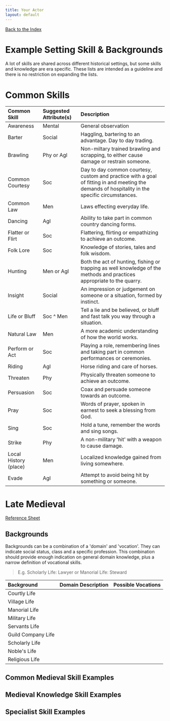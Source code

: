 ```yaml
---
title: Your Actor
layout: default
---
```


[Back to the Index](https://genecloud1485.github.io/Drama-in-History/)

# Example Setting Skill & Backgrounds
A lot of skills are shared across different historical settings, but some skills and knowledge are era specific. These lists are intended as a guideline and there is no restriction on expanding the lists.

# Common Skills
| Common Skill | Suggested Attribute(s) | Description |
| :---|:--- |:--- |
| Awareness | Mental | General observation | 
| Barter | Social | Haggling, bartering to an advantage. Day to day trading.|
| Brawling | Phy or Agl | Non-miltary trained brawling and scrapping, to either cause damage or restrain someone.|
| Common Courtesy | Soc | Day to day common courtesy, custom and practice with a goal of fitting in and meeting the demands of hospitality in the specific circumstances. | 
| Common Law | Men | Laws effecting everyday life. |
| Dancing | Agl | Ability to take part in common country dancing forms. |
| Flatter or Flirt | Soc | Flattering, flirting or empathizing to achieve an outcome. |
| Folk Lore | Soc | Knowledge of stories, tales and folk wisdom. |
| Hunting | Men or Agl | Both the act of hunting, fishing or trapping as well knowledge of the methods and practices appropriate to the quarry.|
| Insight | Social | An impression or judgement on someone or a situation, formed by instinct. |
| Life or Bluff | Soc ^ Men | Tell a lie and be believed, or bluff and fast talk you way through a situation. |
| Natural Law | Men | A more academic understanding of how the world works. |
| Perform or Act | Soc | Playing a role, remembering lines and taking part in common performances or ceremonies.|
| Riding | Agl | Horse riding and care of horses. |
| Threaten | Phy | Physically threaten someone to achieve an outcome. |
| Persuasion | Soc | Coax and persuade someone towards an outcome. |
| Pray | Soc | Words of prayer, spoken in earnest to seek a blessing from God. |
| Sing | Soc | Hold a tune, remember the words and sing songs. |
| Strike | Phy | A non-military 'hit' with a weapon to cause damage. |
| Local History (place) | Men | Localized knowledge gained from living somewhere. |
| Evade | Agl | Attempt to avoid being hit by something or someone. |
# Late Medieval 
[Reference Sheet](https://docs.google.com/spreadsheets/d/1rtYb2UpKtlO6_eGEjIrCoQXj27ivoJ3crSifqIi_HMU/edit?usp=sharing)

## Backgrounds
Backgrounds can be a combination of a 'domain' and 'vocation'. They can indicate social status, class and a specific profession. This combination should provide enough indication on general domain knowledge, plus a narrow definition of vocational skills.

> E.g. Scholarly Life: Lawyer or Manorial Life: Steward

| Background | Domain Description | Possible Vocations | 
| :--- |  :--- |  :--- | 
| Courtly Life | ||
|Village Life ||
|Manorial Life ||
|Military Life ||
|Servants Life ||
|Guild Company Life ||
|Scholarly Life ||
|Noble's Life ||
|Religious Life ||

## Common Medieval Skill Examples

## Medieval Knowledge Skill Examples

## Specialist Skill Examples






